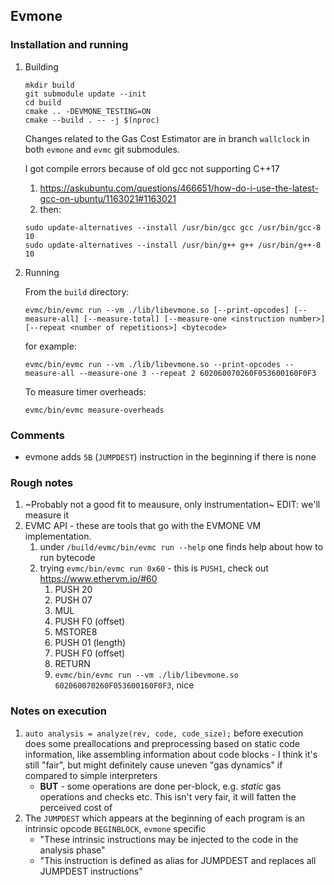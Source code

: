 ## Evmone


### Installation and running

1. Building
    ```
    mkdir build
    git submodule update --init
    cd build
    cmake .. -DEVMONE_TESTING=ON
    cmake --build . -- -j $(nproc)
    ```
    Changes related to the Gas Cost Estimator are in branch `wallclock` in both `evmone` and `evmc` git submodules.
   
    I got compile errors because of old gcc not supporting C++17
    1. https://askubuntu.com/questions/466651/how-do-i-use-the-latest-gcc-on-ubuntu/1163021#1163021
    2. then:
    ```
    sudo update-alternatives --install /usr/bin/gcc gcc /usr/bin/gcc-8 10
    sudo update-alternatives --install /usr/bin/g++ g++ /usr/bin/g++-8 10
    ```
2. Running

    From the `build` directory:
    ```
    evmc/bin/evmc run --vm ./lib/libevmone.so [--print-opcodes] [--measure-all] [--measure-total] [--measure-one <instruction number>] [--repeat <number of repetitions>] <bytecode> 
    ```
    for example:
    ```
    evmc/bin/evmc run --vm ./lib/libevmone.so --print-opcodes --measure-all --measure-one 3 --repeat 2 602060070260F053600160F0F3
    ```
    To measure timer overheads:
    ```
    evmc/bin/evmc measure-overheads
    ```
### Comments
* evmone adds `5B` (`JUMPDEST`) instruction in the beginning if there is none


### Rough notes

1. ~Probably not a good fit to meausure, only instrumentation~ EDIT: we'll measure it
2. EVMC API - these are tools that go with the EVMONE VM implementation.
    1. under `/build/evmc/bin/evmc run --help` one finds help about how to run bytecode
    2. trying `evmc/bin/evmc run 0x60` - this is `PUSH1`, check out https://www.ethervm.io/#60
        1. PUSH 20
        2. PUSH 07
        3. MUL
        4. PUSH F0 (offset)
        5. MSTORE8
        6. PUSH 01 (length)
        7. PUSH F0 (offset)
        8. RETURN
        9. `evmc/bin/evmc run --vm ./lib/libevmone.so 602060070260F053600160F0F3`, nice



### Notes on execution

1. `auto analysis = analyze(rev, code, code_size);` before execution does some preallocations and preprocessing based on static code information, like assembling information about code blocks - I think it's still "fair", but might definitely cause uneven "gas dynamics" if compared to simple interpreters
    - **BUT** - some operations are done per-block, e.g. _static_ gas operations and checks etc. This isn't very fair, it will fatten the perceived cost of 
2. The `JUMPDEST` which appears at the beginning of each program is an intrinsic opcode `BEGINBLOCK`, `evmone` specific
    - "These intrinsic instructions may be injected to the code in the analysis phase"
    - "This instruction is defined as alias for JUMPDEST and replaces all JUMPDEST instructions"
